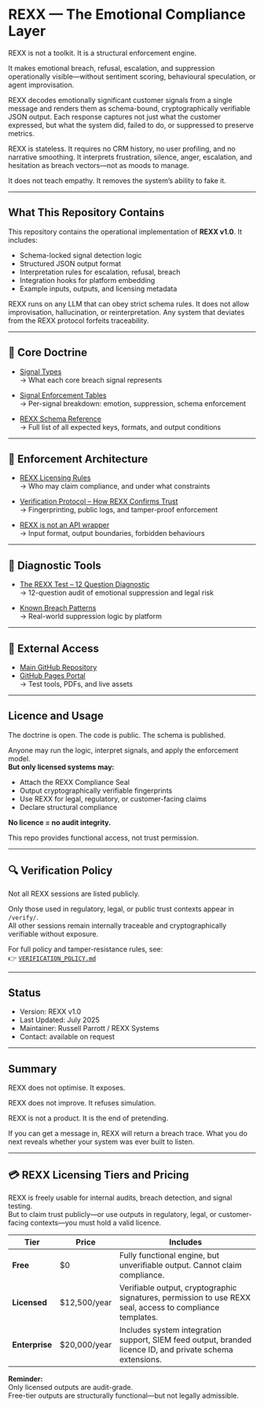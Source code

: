 # REXX — The Emotional Compliance Layer

REXX is not a toolkit. It is a structural enforcement engine.

It makes emotional breach, refusal, escalation, and suppression operationally visible—without sentiment scoring, behavioural speculation, or agent improvisation.

REXX decodes emotionally significant customer signals from a single message and renders them as schema-bound, cryptographically verifiable JSON output. Each response captures not just what the customer expressed, but what the system did, failed to do, or suppressed to preserve metrics.

REXX is stateless. It requires no CRM history, no user profiling, and no narrative smoothing. It interprets frustration, silence, anger, escalation, and hesitation as breach vectors—not as moods to manage.

It does not teach empathy. It removes the system’s ability to fake it.

---

## What This Repository Contains

This repository contains the operational implementation of **REXX v1.0**. It includes:

- Schema-locked signal detection logic
- Structured JSON output format
- Interpretation rules for escalation, refusal, breach
- Integration hooks for platform embedding
- Example inputs, outputs, and licensing metadata

REXX runs on any LLM that can obey strict schema rules. It does not allow improvisation, hallucination, or reinterpretation. Any system that deviates from the REXX protocol forfeits traceability.

 ---

## 📘 Core Doctrine

- [Signal Types](https://github.com/russell-parrott/rexx/wiki/Signal-Types)  
  → What each core breach signal represents  

- [Signal Enforcement Tables](https://github.com/russell-parrott/rexx/wiki/REXX-Signal-Enforcement-Tables)  
  → Per-signal breakdown: emotion, suppression, schema enforcement  

- [REXX Schema Reference](https://github.com/russell-parrott/rexx/wiki/REXX-Schema-Reference)  
  → Full list of all expected keys, formats, and output conditions

---

## 🔐 Enforcement Architecture

- [REXX Licensing Rules](https://github.com/russell-parrott/rexx/wiki/REXX-Licensing-Rules)  
  → Who may claim compliance, and under what constraints  

- [Verification Protocol – How REXX Confirms Trust](https://github.com/russell-parrott/rexx/wiki/Verification-Protocol-%E2%80%93-How-REXX-Confirms-Trust)  
  → Fingerprinting, public logs, and tamper-proof enforcement  

- [REXX is not an API wrapper](https://github.com/russell-parrott/rexx/wiki/REXX-is-not-an-API-wrapper)  
  → Input format, output boundaries, forbidden behaviours

---

## 🧪 Diagnostic Tools

- [The REXX Test – 12 Question Diagnostic](https://github.com/russell-parrott/rexx/wiki/The-REXX-Test-%E2%80%93-12-Question-Diagnostic)  
  → 12-question audit of emotional suppression and legal risk  

- [Known Breach Patterns](https://github.com/russell-parrott/rexx/wiki/Known-Breach-Patterns)  
  → Real-world suppression logic by platform

---

## 🔗 External Access

- [Main GitHub Repository](https://github.com/russell-parrott/rexx)  
- [GitHub Pages Portal](https://russell-parrott.github.io/rexx/)  
  → Test tools, PDFs, and live assets

---

## Licence and Usage

The doctrine is open. The code is public. The schema is published.

Anyone may run the logic, interpret signals, and apply the enforcement model.  
**But only licensed systems may:**

- Attach the REXX Compliance Seal  
- Output cryptographically verifiable fingerprints  
- Use REXX for legal, regulatory, or customer-facing claims  
- Declare structural compliance  

**No licence = no audit integrity.**

This repo provides functional access, not trust permission.

---

## 🔍 Verification Policy

Not all REXX sessions are listed publicly.

Only those used in regulatory, legal, or public trust contexts appear in `/verify/`.  
All other sessions remain internally traceable and cryptographically verifiable without exposure.

For full policy and tamper-resistance rules, see:  
👉 [`VERIFICATION_POLICY.md`](./VERIFICATION_POLICY.md)

---

## Status

- Version: REXX v1.0  
- Last Updated: July 2025  
- Maintainer: Russell Parrott / REXX Systems  
- Contact: available on request

---

## Summary

REXX does not optimise. It exposes.

REXX does not improve. It refuses simulation.

REXX is not a product. It is the end of pretending.

If you can get a message in, REXX will return a breach trace. What you do next reveals whether your system was ever built to listen.


---

## 💳 REXX Licensing Tiers and Pricing

REXX is freely usable for internal audits, breach detection, and signal testing.  
But to claim trust publicly—or use outputs in regulatory, legal, or customer-facing contexts—you must hold a valid licence.

| Tier | Price | Includes |
|------|-------|----------|
| **Free** | $0 | Fully functional engine, but unverifiable output. Cannot claim compliance. |
| **Licensed** | $12,500/year | Verifiable output, cryptographic signatures, permission to use REXX seal, access to compliance templates. |
| **Enterprise** | $20,000/year | Includes system integration support, SIEM feed output, branded licence ID, and private schema extensions. |

**Reminder:**  
Only licensed outputs are audit-grade.  
Free-tier outputs are structurally functional—but not legally admissible.
